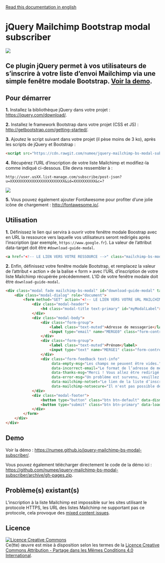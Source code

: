 [Read this documentation in english](https://github.com/numee/jquery-mailchimp-bs-modal-subscriber/blob/master/README.md)

# jQuery Mailchimp Bootstrap modal subscriber

![](https://cloud.githubusercontent.com/assets/6952638/18815744/77cbf162-8339-11e6-88b1-f36a5803dc46.png)

## Ce plugin jQuery permet à vos utilisateurs de s’inscrire à votre liste d’envoi Mailchimp via une simple fenêtre modale Bootstrap. [Voir la demo](https://numee.github.io/jquery-mailchimp-bs-modal-subscriber/).

## Pour démarrer

**1.** Installez la bibliothèque jQuery dans votre projet : https://jquery.com/download/.

**2.** Installez le framework Bootstrap dans votre projet (CSS et JS) : http://getbootstrap.com/getting-started/.

**3.** Ajoutez le script suivant dans votre projet (il pèse moins de 3 ko), après les scripts de jQuery et Bootstrap :
```html
<script src="https://cdn.rawgit.com/numee/jquery-mailchimp-bs-modal-subscriber/2434edd7e24e73499f5ea3007f9ebda379f58bbd/jquery-mailchimp-bs-modal-subscriber.min.js"></script>
```

**4.** Récupérez l’URL d’inscription de votre liste Mailchimp et modifiez-la comme indiqué ci-dessous. Elle devra ressembler à :

`http://user.usXX.list-manage.com/subscribe/post-json?u=XXXXXXXXXXXXXXXXXXXXXXXXX&id=XXXXXXXXXX&c=?`

![](https://cloud.githubusercontent.com/assets/6952638/18815183/1a09732a-8329-11e6-94c7-c51c2166c5b2.gif)

**5.** Vous pouvez également ajouter FontAwesome pour profiter d’une jolie icône de chargement : http://fontawesome.io/.

## Utilisation

**1.** Définissez le lien qui servira à ouvrir votre fenêtre modale Boostrap avec en URL la ressource vers laquelle vos utilisateurs seront redirigés après l’inscription (par exemple, `https://www.google.fr`). La valeur de l’attribut data-target doit être `#download-guide-modal`.
```html
<a href="<!-- LE LIEN VERS VOTRE RESSOURCE -->" class="mailchimp-bs-modal-button bootstrap-button" data-toggle="modal" data-target="#download-guide-modal">Télécharger le document</a>
```


**2.** Enfin, définissez votre fenêtre modale Bootstrap, et remplacez la valeur de l’attribut « action » de la balise « form » avec l’URL d’inscription de votre liste Mailchimp récupérée précédemment. L'ID de votre fenêtre modale doit être `download-guide-modal`.
```html
<div class="modal fade mailchimp-bs-modal" id="download-guide-modal" tabindex="-1" role="dialog" aria-labelledby="myDownloadGuideModal">
	<div class="modal-dialog" role="document">
		<form method="GET" action="<!-- LE LIEN VERS VOTRE URL MAILCHIMP -->" class="modal-content">
			<div class="modal-header">
				<h4 class="modal-title text-primary" id="myModalLabel">Inscrivez-vous pour vous rendre sur Google !</h4>
			</div>
			<div class="modal-body">
				<div class="form-group">
					<label class="text-muted">Adresse de messagerie</label>
					<input type="email" name="MERGE0" class="form-control" placeholder="adresse@domaine.com">
				</div>
				<div class="form-group">
					<label class="text-muted">Prénom</label>
					<input type="text" name="MERGE1" class="form-control" placeholder="John Doe">
				</div>
				<div class="form-feedback text-info" 
    				 data-empty-msg="Les champs ne peuvent être vides." 
                     data-incorrect-email="Le format de l’adresse de messagerie est incorrect."
                     data-thanks-msg="Merci ! Vous allez être redirigé dans "
                     data-error-msg="Un problème est survenu, veuillez réessayer."
                     data-mailchimp-notset="Le lien de la liste d’inscription Mailchimp est incorrect."
                     data-mailchimp-notsecure="Il n'est pas possible de se connecter à la liste d’inscription Mailchimp depuis une connexion sécurisée (https)."></div>
			</div>
			<div class="modal-footer">
				<button type="button" class="btn btn-default" data-dismiss="modal">Non merci.</button>
				<button type="submit" class="btn btn-primary" data-loading-text="<i class='fa fa-circle-o-notch fa-spin'></i> Préparation">C'est parti !</button>
			</div>
		</form>
	</div>
</div>
```

## Demo

Voir la démo : https://numee.github.io/jquery-mailchimp-bs-modal-subscriber/.

Vous pouvez également télécharger directement le code de la démo ici : https://github.com/numee/jquery-mailchimp-bs-modal-subscriber/archive/gh-pages.zip.

## Problème(s) existant(s)

L’inscription à la liste Mailchimp est impossible sur les sites utilisant le protocole HTTPS, les URL des listes Mailchimp ne supportant pas ce protocole, cela provoque des [mixed content issues](https://developer.mozilla.org/en-US/docs/Web/Security/Mixed_content).

## Licence

<a rel="license" href="http://creativecommons.org/licenses/by-sa/4.0/"><img alt="Licence Creative Commons" style="border-width:0" src="https://i.creativecommons.org/l/by-sa/4.0/88x31.png" /></a><br />Ce(tte) œuvre est mise à disposition selon les termes de la <a rel="license" href="http://creativecommons.org/licenses/by-sa/4.0/">Licence Creative Commons Attribution -  Partage dans les Mêmes Conditions 4.0 International</a>.
